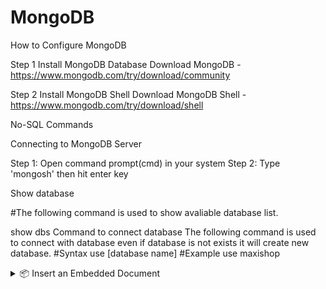 # MongoDB

How to Configure MongoDB

Step 1
Install MongoDB Database
Download MongoDB - https://www.mongodb.com/try/download/community

Step 2
Install MongoDB Shell
Download MongoDB Shell - https://www.mongodb.com/try/download/shell

No-SQL Commands

Connecting to MongoDB Server

Step 1: Open command prompt(cmd) in your system
Step 2: Type 'mongosh' then hit enter key

Show database

#The following command is used to show avaliable database list.

show dbs
Command to connect database
The following command is used to connect with database even if database is not exists it will create new database.
#Syntax
use [database name]
#Example
use maxishop


<details> <summary>📦 Insert an Embedded Document</summary>
js
Copy
Edit
db.products.insertOne({
  name: 'Lenovo Legion',
  price: 120000,
  brand: 'Lenovo',
  productType: 'Laptop',
  specification: {
    ram: '16 GB',
    processor: 'i7 13th Gen',
    storageType: 'SSD',
    storageSize: '1 TB'
  }
});
</details>
